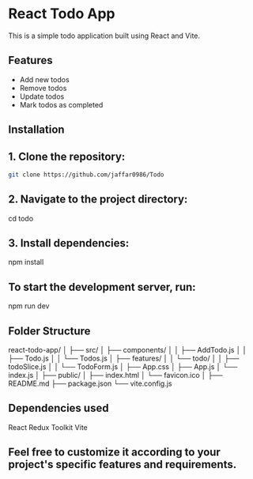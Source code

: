 # React Todo App

This is a simple todo application built using React and Vite.

## Features

- Add new todos
- Remove todos
- Update todos
- Mark todos as completed

## Installation

## 1. Clone the repository:

```bash
git clone https://github.com/jaffar0986/Todo
```
## 2. Navigate to the project directory:
   cd todo
   
## 3. Install dependencies:
   npm install
   
## To start the development server, run:
   npm run dev
   
## Folder Structure
react-todo-app/
│
├── src/
│   ├── components/
│   │   ├── AddTodo.js
│   │   ├── Todo.js
│   │   └── Todos.js
│   ├── features/
│   │   └── todo/
│   │       ├── todoSlice.js
│   │       └── TodoForm.js
│   ├── App.css
│   ├── App.js
│   └── index.js
│
├── public/
│   ├── index.html
│   └── favicon.ico
│
├── README.md
├── package.json
└── vite.config.js

## Dependencies used
   React
   Redux Toolkit
   Vite


## Feel free to customize it according to your project's specific features and requirements.



